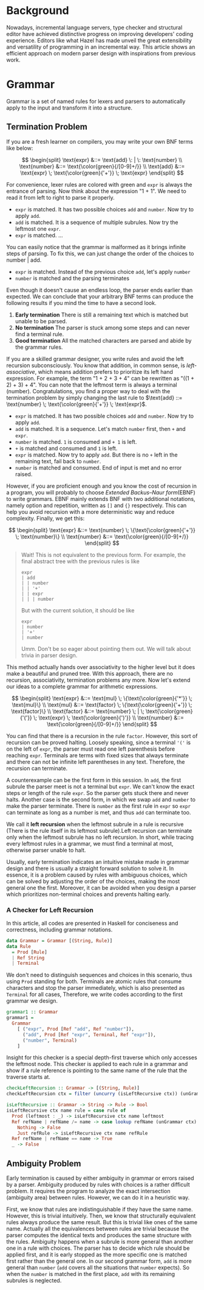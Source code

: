 # Background
Nowadays, incremental language servers, type checker and structural editor have achieved distinctive progress on improving developers' coding experience. Editors like what Hazel has made unveil the great extensibility and versatility of programming in an incremental way. This article shows an efficient approach on modern parser design with inspirations from previous work.

# Grammar
Grammar is a set of named rules for lexers and parsers to automatically apply to the input and transform it into a structure. 

## Termination Problem
If you are a fresh learner on compilers, you may write your own BNF terms like below:

$$
\begin{split}
\text{expr} &::= \text{add} \: | \: \text{number} \\
\text{number} &::= \text{\color{green}{/[0-9]+/}} \\
\text{add} &::= \text{expr} \; \text{\color{green}{'+'}} \; \text{expr}
\end{split}
$$

For convenience, lexer rules are colored with green and `expr` is always the entrance of parsing. Now think about the expression "1 + 1". We need to read it from left to right to parse it properly.
- `expr` is matched. It has two possible choices `add` and `number`. Now try to apply `add`.
- `add` is matched. It is a sequence of multiple subrules. Now try the leftmost one `expr`.
- `expr` is matched. ...


You can easily notice that the grammar is malformed as it brings infinite steps of parsing. To fix this, we can just change the order of the choices to $\text{number} \: | \: \text{add}$. 

- `expr` is matched. Instead of the previous choice `add`, let's apply `number`
- `number` is matched and the parsing terminates

Even though it doesn't cause an endless loop, the parser ends earlier than expected. We can conclude that your arbitrary BNF terms can produce the following results if you mind the time to have a second look.
1. **Early termination** There is still a remaining text which is matched but unable to be parsed.
2. **No termination** The parser is stuck among some steps and can never find a terminal rule.
3. **Good termination** All the matched characters are parsed and abide by the grammar rules.

If you are a skilled grammar designer, you write rules and avoid the left recursion subconsciously. You know that addition, in common sense, is *left-associative*, which means addition prefers to prioritize its left hand expression. For example, the term "1 + 2 + 3 + 4" can be rewritten as "((1 + 2) + 3) + 4". You can note that the leftmost term is always a terminal (number). Congratulations, you find a proper way to deal with the termination problem by simply changing the last rule to $\text{add} ::= \text{number} \; \text{\color{green}{'+'}} \; \text{expr}$. 

- `expr` is matched. It has two possible choices `add` and `number`. Now try to apply `add`.
- `add` is matched. It is a sequence. Let's match `number` first, then `+` and `expr`.
- `number` is matched. `1` is consumed and `+ 1` is left.
- `+` is matched and consumed and `1` is left.
- `expr` is matched. Now try to apply `add`. But there is no `+` left in the remaining text, fail back to `number`.
- `number` is matched and consumed. End of input is met and no error raised.

However, if you are proficient enough and you know the cost of recursion in a program, you will probably to choose *Extended Backus–Naur form*(EBNF) to write grammars. EBNF mainly extends BNF with two additional notations, namely option and repetition, written as `[]` and `{}` respectively. This can help you avoid recursion with a more deterministic way and reduce complexity. Finally, we get this:

$$
\begin{split}
\text{expr} &::= \text{number} \; \{\text{\color{green}{'+'}} \; \text{number}\} \\
\text{number} &::= \text{\color{green}{/[0-9]+/}}
\end{split}
$$

> Wait! This is not equivalent to the previous form. For example, the final abstract tree with the previous rules is like
> ``` 
> expr
> | add
> | | number
> | | '+'
> | | expr
> | | | number
> ```
> But with the current solution, it should be like
> ``` 
> expr
> | number
> | '+'
> | number
> ```
> Umm. Don't be so eager about pointing them out. We will talk about trivia in parser design.

This method actually hands over associativity to the higher level but it does make a beautiful and pruned tree. With this approach, there are no recursion, associativity, termination problems any more. Now let's extend our ideas to a complete grammar for arithmetic expressions.

$$
\begin{split}
\text{expr} &::= \text{mul} \; \{\text{\color{green}{'*'}} \; \text{mul}\} \\
\text{mul} &::= \text{factor} \; \{\text{\color{green}{'+'}} \; \text{factor}\} \\
\text{factor} &::= \text{number} \; | \; \text{\color{green}{'('}} \; \text{expr} \; \text{\color{green}{')'}} \\
\text{number} &::= \text{\color{green}{/[0-9]+/}}
\end{split}
$$

You can find that there is a recursion in the rule `factor`. However, this sort of recursion can be proved halting. Loosely speaking, since a terminal `'('` is on the left of `expr`, the parser must read one left parenthesis before reaching `expr`. Terminals are terms with fixed sizes that always terminate and there can not be infinite left parentheses in any text. Therefore, the recursion can terminate.

A counterexample can be the first form in this session. In `add`, the first subrule the parser meet is not a terminal but `expr`. We can't know the exact steps or length of the rule `expr`. So the parser gets stuck there and never halts. Another case is the second form, in which we swap `add` and `number` to make the parser terminate. There is `number` as the first rule in `expr` so `expr` can terminate as long as a number is met, and thus `add` can terminate too.

We call it **left recursion** when the leftmost subrule in a rule is recursive (There is the rule itself in its leftmost subrule).Left recursion can terminate only when the leftmost subrule has no left recursion. In short, while tracing every leftmost rules in a grammar, we must find a terminal at most, otherwise parser unable to halt.

Usually, early termination indicates an intuitive mistake made in grammar design and there is usually a straight forward solution to solve it. In essence, it is a problem caused by rules with ambiguous choices, which can be solved by adjusting the order of the choices, making the most general one the first. Moreover, it can be avoided when you design a parser which prioritizes non-terminal choices and prevents halting early.


### A Checker for Left Recursion

In this article, all codes are presented in Haskell for conciseness and correctness, including grammar notations.

```haskell
data Grammar = Grammar [(String, Rule)]
data Rule
  = Prod [Rule]
  | Ref String
  | Terminal
```

We don't need to distinguish sequences and choices in this scenario, thus using `Prod` standing for both. Terminals are atomic rules that consume characters and stop the parser immediately, which is also presented as `Terminal` for all cases, Therefore, we write codes according to the first grammar we design.

```Haskell
grammar1 :: Grammar
grammar1 =
  Grammar
    [ ("expr", Prod [Ref "add", Ref "number"]),
      ("add", Prod [Ref "expr", Terminal, Ref "expr"]),
      ("number", Terminal)
    ]
```

Insight for this checker is a special depth-first traverse which only accesses the leftmost node. This checker is applied to each rule in a grammar and show if a rule reference is pointing to the same name of the rule that the traverse starts at.

```haskell
checkLeftRecursion :: Grammar -> [(String, Rule)]
checkLeftRecursion ctx = filter (uncurry (isLeftRecursive ctx)) (unGrammar ctx)

isLeftRecursive :: Grammar -> String -> Rule -> Bool
isLeftRecursive ctx name rule = case rule of
  Prod (leftmost : _) -> isLeftRecursive ctx name leftmost
  Ref refName | refName /= name -> case lookup refName (unGrammar ctx) of
    Nothing -> False
    Just refRule -> isLeftRecursive ctx name refRule
  Ref refName | refName == name -> True
  _ -> False
```

## Ambiguity Problem

Early termination is caused by either ambiguity in grammar or errors raised by a parser. Ambiguity produced by rules with choices is a rather difficult problem. It requires the program to analyze the exact intersection (ambiguity area) between rules. However, we can do it in a heuristic way.

First, we know that rules are indistinguishable if they have the same name. However, this is trivial intuitively. Then, we know that structurally equivalent rules always produce the same result. But this is trivial like ones of the same name. Actually all the equivalences between rules are trivial because the parser computes the identical texts and produces the same structure with the rules. Ambiguity happens when a subrule is more general than another one in a rule with choices. The parser has to decide which rule should be applied first, and it is early stopped as the more specific one is matched first rather than the general one. In our second grammar form, `add` is more general than `number` (`add` covers all the situations that `number` expects). So when the `number` is matched in the first place, `add` with its remaining subrules is neglected.